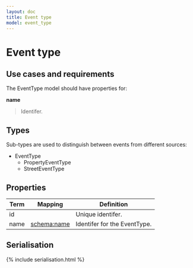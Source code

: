 ```yaml
---
layout: doc
title: Event type
model: event_type
---
```


# Event type

## Use cases and requirements

The EventType model should have properties for:

**name**

> Identifer.


## Types

Sub-types are used to distinguish between events from different sources:

* EventType
  * PropertyEventType
  * StreetEventType


## Properties

Term     | Mapping | Definition
---------|---------|-----------
id |  | Unique identifer.
name | [schema:name](http://schema.org/name) | Identifer for the EventType.


## Serialisation

{% include serialisation.html %}




